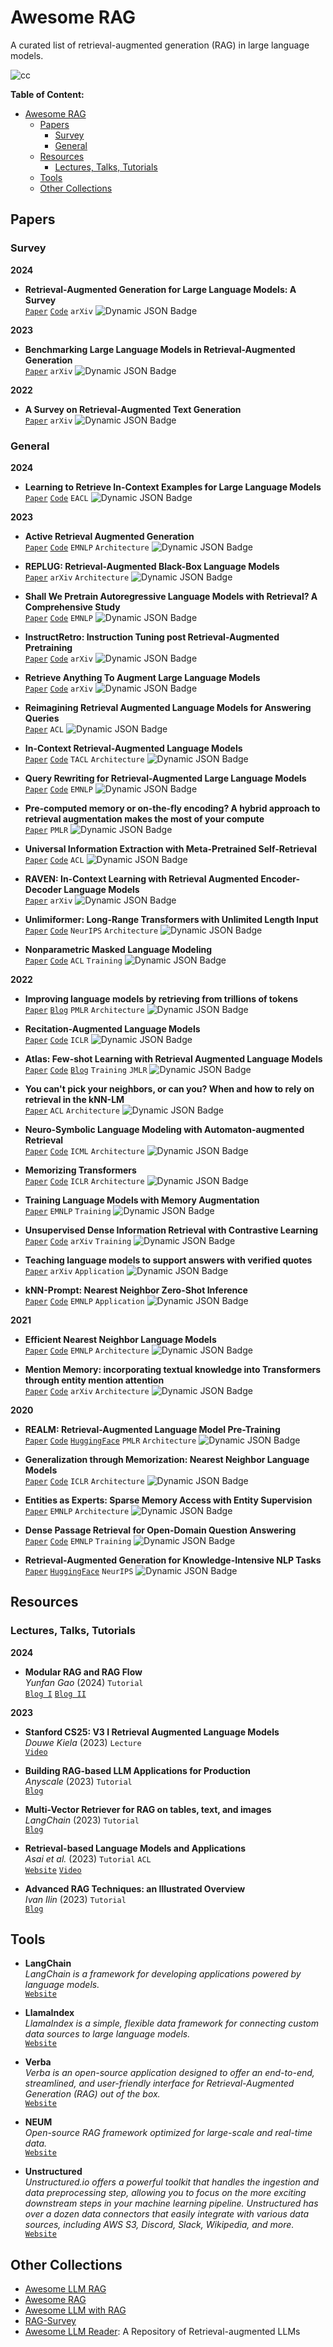# Awesome RAG
A curated list of retrieval-augmented generation (RAG) in large language models.


![cc](https://github.com/coree/awesome-rag/assets/5042747/de9c3103-3959-4942-9a52-02156c4bf3a4)



**Table of Content:**
- [Awesome RAG](#awesome-rag)
  - [Papers](#papers)
    - [Survey](#survey)
    - [General](#general)
  - [Resources](#resources)
    - [Lectures, Talks, Tutorials](#lectures-talks-tutorials)
  - [Tools](#tools)
  - [Other Collections](#other-collections)

## Papers

<!-- Paper Template
- **Title**  
  [`Paper`](Link) [`Code`](Link) [`Blog`](Link) `[Tag]` ![Dynamic JSON Badge](https://img.shields.io/badge/dynamic/json?url=https%3A%2F%2Fapi.semanticscholar.org%2Fgraph%2Fv1%2Fpaper%2F[SEMANTIC_SCHOLAR_PAPER_ID]%3Ffields%3DcitationCount&query=%24.citationCount&label=citation)   
-->

<!-- Citation Count Badge
![Dynamic JSON Badge](https://img.shields.io/badge/dynamic/json?url=https%3A%2F%2Fapi.semanticscholar.org%2Fgraph%2Fv1%2Fpaper%2F[SEMANTIC_SCHOLAR_PAPER_ID]%3Ffields%3DcitationCount&query=%24.citationCount&label=citation)
-->
### Survey

**2024**

- **Retrieval-Augmented Generation for Large Language Models: A Survey**  
[`Paper`](https://arxiv.org/pdf/2312.10997.pdf)  [`Code`](https://github.com/Tongji-KGLLM/RAG-Survey) `arXiv` ![Dynamic JSON Badge](https://img.shields.io/badge/dynamic/json?url=https%3A%2F%2Fapi.semanticscholar.org%2Fgraph%2Fv1%2Fpaper%2F46f9f7b8f88f72e12cbdb21e3311f995eb6e65c5%3Ffields%3DcitationCount&query=%24.citationCount&label=citation)

**2023**

- **Benchmarking Large Language Models in Retrieval-Augmented Generation**  
[`Paper`](https://arxiv.org/abs/2309.01431) `arXiv` ![Dynamic JSON Badge](https://img.shields.io/badge/dynamic/json?url=https%3A%2F%2Fapi.semanticscholar.org%2Fgraph%2Fv1%2Fpaper%2F28e2ecb4183ebc0eec504b12dddc677f8aef8745%3Ffields%3DcitationCount&query=%24.citationCount&label=citation)

**2022**

- **A Survey on Retrieval-Augmented Text Generation**  
[`Paper`](https://arxiv.org/abs/2202.01110) `arXiv` ![Dynamic JSON Badge](https://img.shields.io/badge/dynamic/json?url=https%3A%2F%2Fapi.semanticscholar.org%2Fgraph%2Fv1%2Fpaper%2Fe6770e3f5e74210c6863aaeed527ac4c1da419d7%3Ffields%3DcitationCount&query=%24.citationCount&label=citation)

### General

**2024**

- **Learning to Retrieve In-Context Examples for Large Language Models**  
[`Paper`](https://arxiv.org/abs/2307.07164) [`Code`](https://github.com/microsoft/LMOps/tree/main/llm_retriever) `EACL` ![Dynamic JSON Badge](https://img.shields.io/badge/dynamic/json?url=https%3A%2F%2Fapi.semanticscholar.org%2Fgraph%2Fv1%2Fpaper%2Fae22f7c57916562e2729a1a7f34298e4220b77a7%3Ffields%3DcitationCount&query=%24.citationCount&label=citation)

**2023**
- **Active Retrieval Augmented Generation**  
[`Paper`](https://arxiv.org/abs/2305.06983) [`Code`](https://github.com/jzbjyb/FLARE) `EMNLP` `Architecture` ![Dynamic JSON Badge](https://img.shields.io/badge/dynamic/json?url=https%3A%2F%2Fapi.semanticscholar.org%2Fgraph%2Fv1%2Fpaper%2F88884b8806262a4095036041e3567d450dba39f7%3Ffields%3DcitationCount&query=%24.citationCount&label=citation)

- **REPLUG: Retrieval-Augmented Black-Box Language Models**  
[`Paper`](https://arxiv.org/abs/2301.12652) `arXiv` `Architecture` ![Dynamic JSON Badge](https://img.shields.io/badge/dynamic/json?url=https%3A%2F%2Fapi.semanticscholar.org%2Fgraph%2Fv1%2Fpaper%2F07b14c24833400b79978b0a5f084803337e30a15%3Ffields%3DcitationCount&query=%24.citationCount&label=citation)

- **Shall We Pretrain Autoregressive Language Models with Retrieval? A Comprehensive Study**  
[`Paper`](https://arxiv.org/abs/2304.06762) [`Code`](https://github.com/NVIDIA/Megatron-LM/tree/InstructRetro/tools/retro) `EMNLP` ![Dynamic JSON Badge](https://img.shields.io/badge/dynamic/json?url=https%3A%2F%2Fapi.semanticscholar.org%2Fgraph%2Fv1%2Fpaper%2Fb63e97330154acece935ffa6901e3f36518e5703%3Ffields%3DcitationCount&query=%24.citationCount&label=citation)

- **InstructRetro: Instruction Tuning post Retrieval-Augmented Pretraining**  
[`Paper`](https://arxiv.org/abs/2310.07713) [`Code`](https://github.com/NVIDIA/Megatron-LM/tree/InstructRetro/tools/retro) `arXiv` ![Dynamic JSON Badge](https://img.shields.io/badge/dynamic/json?url=https%3A%2F%2Fapi.semanticscholar.org%2Fgraph%2Fv1%2Fpaper%2F675c87c9fed17b6dc1d9734606e12c9d0c46c573%3Ffields%3DcitationCount&query=%24.citationCount&label=citation)

- **Retrieve Anything To Augment Large Language Models**  
[`Paper`](https://arxiv.org/abs/2310.07554) [`Code`](https://github.com/FlagOpen/FlagEmbedding) `arXiv` ![Dynamic JSON Badge](https://img.shields.io/badge/dynamic/json?url=https%3A%2F%2Fapi.semanticscholar.org%2Fgraph%2Fv1%2Fpaper%2F232e07b0ef0148c5325fda96eb9057c7a6db2ec2%3Ffields%3DcitationCount&query=%24.citationCount&label=citation)

- **Reimagining Retrieval Augmented Language Models for Answering Queries**  
[`Paper`](https://arxiv.org/abs/2306.01061)  `ACL` ![Dynamic JSON Badge](https://img.shields.io/badge/dynamic/json?url=https%3A%2F%2Fapi.semanticscholar.org%2Fgraph%2Fv1%2Fpaper%2Fc398de8d4a18ec49b8f2eaaf3b0473186b99e1e1%3Ffields%3DcitationCount&query=%24.citationCount&label=citation)

- **In-Context Retrieval-Augmented Language Models**   
[`Paper`](https://arxiv.org/abs/2302.00083) [`Code`](https://github.com/AI21Labs/in-context-ralm) `TACL`  `Architecture` ![Dynamic JSON Badge](https://img.shields.io/badge/dynamic/json?url=https%3A%2F%2Fapi.semanticscholar.org%2Fgraph%2Fv1%2Fpaper%2F465471bb5bf1a945549d6291c2d23367966b4957%3Ffields%3DcitationCount&query=%24.citationCount&label=citation)

- **Query Rewriting for Retrieval-Augmented Large Language Models**  
[`Paper`](https://arxiv.org/abs/2305.14283) [`Code`](https://github.com/xbmxb/RAG-query-rewriting) `EMNLP` ![Dynamic JSON Badge](https://img.shields.io/badge/dynamic/json?url=https%3A%2F%2Fapi.semanticscholar.org%2Fgraph%2Fv1%2Fpaper%2Ff743287be3ced6757de7ecb26d03815b22cd737b%3Ffields%3DcitationCount&query=%24.citationCount&label=citation)

- **Pre-computed memory or on-the-fly encoding? A hybrid approach to retrieval augmentation makes the most of your compute**  
[`Paper`](https://arxiv.org/abs/2301.10448)  `PMLR` ![Dynamic JSON Badge](https://img.shields.io/badge/dynamic/json?url=https%3A%2F%2Fapi.semanticscholar.org%2Fgraph%2Fv1%2Fpaper%2F5db8c4cc8742f410d6c40a3f23eeb4739d10d0fe%3Ffields%3DcitationCount&query=%24.citationCount&label=citation)

- **Universal Information Extraction with Meta-Pretrained Self-Retrieval**   
[`Paper`](https://aclanthology.org/2023.findings-acl.251/) [`Code`](https://github.com/AlibabaResearch/DAMO-ConvAI/tree/main/metaretriever) `ACL` ![Dynamic JSON Badge](https://img.shields.io/badge/dynamic/json?url=https%3A%2F%2Fapi.semanticscholar.org%2Fgraph%2Fv1%2Fpaper%2Fac902460f17c3dedf40241917a86f48c4e30dd30%3Ffields%3DcitationCount&query=%24.citationCount&label=citation)

- **RAVEN: In-Context Learning with Retrieval Augmented Encoder-Decoder Language Models**  
[`Paper`](https://arxiv.org/abs/2308.07922) `arXiv` ![Dynamic JSON Badge](https://img.shields.io/badge/dynamic/json?url=https%3A%2F%2Fapi.semanticscholar.org%2Fgraph%2Fv1%2Fpaper%2F76c8e90dfd0f1e78e6a94d702a5b14b3e7206003%3Ffields%3DcitationCount&query=%24.citationCount&label=citation)

- **Unlimiformer: Long-Range Transformers with Unlimited Length Input**  
[`Paper`](https://arxiv.org/abs/2305.01625) [`Code`](https://github.com/abertsch72/unlimiformer) `NeurIPS` `Architecture` ![Dynamic JSON Badge](https://img.shields.io/badge/dynamic/json?url=https%3A%2F%2Fapi.semanticscholar.org%2Fgraph%2Fv1%2Fpaper%2Fdbc368bc8b49347dd27679894524fa62f88492c9%3Ffields%3DcitationCount&query=%24.citationCount&label=citation)

- **Nonparametric Masked Language Modeling**  
[`Paper`](https://arxiv.org/abs/2212.01349) [`Code`](https://github.com/facebookresearch/NPM) `ACL` `Training` ![Dynamic JSON Badge](https://img.shields.io/badge/dynamic/json?url=https%3A%2F%2Fapi.semanticscholar.org%2Fgraph%2Fv1%2Fpaper%2F9492ee1435e183cb62b65d8d7f39be0dfd17377a%3Ffields%3DcitationCount&query=%24.citationCount&label=citation)

**2022**

- **Improving language models by retrieving from trillions of tokens**   
[`Paper`](https://arxiv.org/abs/2112.04426) [`Blog`](https://deepmind.google/discover/blog/improving-language-models-by-retrieving-from-trillions-of-tokens/) `PMLR` `Architecture` ![Dynamic JSON Badge](https://img.shields.io/badge/dynamic/json?url=https%3A%2F%2Fapi.semanticscholar.org%2Fgraph%2Fv1%2Fpaper%2F002c256d30d6be4b23d365a8de8ae0e67e4c9641%3Ffields%3DcitationCount&query=%24.citationCount&label=citation)

- **Recitation-Augmented Language Models**  
[`Paper`](https://arxiv.org/abs/2210.01296) [`Code`](https://github.com/Edward-Sun/RECITE) `ICLR` ![Dynamic JSON Badge](https://img.shields.io/badge/dynamic/json?url=https%3A%2F%2Fapi.semanticscholar.org%2Fgraph%2Fv1%2Fpaper%2Fed99a2572fb5f4240aa6068e3bf274832e831306%3Ffields%3DcitationCount&query=%24.citationCount&label=citation)

- **Atlas: Few-shot Learning with Retrieval Augmented Language Models**  
[`Paper`](https://arxiv.org/abs/2208.03299) [`Code`](https://github.com/facebookresearch/atlas) [`Blog`](https://research.facebook.com/blog/2023/1/atlas-few-shot-learning-with-retrieval-augmented-language-models/) `Training` `JMLR` ![Dynamic JSON Badge](https://img.shields.io/badge/dynamic/json?url=https%3A%2F%2Fapi.semanticscholar.org%2Fgraph%2Fv1%2Fpaper%2F398e4061dde8f5c80606869cebfa2031de7b5b74%3Ffields%3DcitationCount&query=%24.citationCount&label=citation)

- **You can't pick your neighbors, or can you? When and how to rely on retrieval in the kNN-LM**  
[`Paper`](https://arxiv.org/abs/2210.15859) `ACL` `Architecture` ![Dynamic JSON Badge](https://img.shields.io/badge/dynamic/json?url=https%3A%2F%2Fapi.semanticscholar.org%2Fgraph%2Fv1%2Fpaper%2Fe832d22ca901346f50e8367afb99bd2bf6e29421%3Ffields%3DcitationCount&query=%24.citationCount&label=citation)

- **Neuro-Symbolic Language Modeling with Automaton-augmented Retrieval**  
[`Paper`](https://arxiv.org/abs/2201.12431) [`Code`](https://github.com/neulab/retomaton) `ICML` `Architecture` ![Dynamic JSON Badge](https://img.shields.io/badge/dynamic/json?url=https%3A%2F%2Fapi.semanticscholar.org%2Fgraph%2Fv1%2Fpaper%2Ff92535edac9d1c735feabdb4d94c1157f12d899c%3Ffields%3DcitationCount&query=%24.citationCount&label=citation)

- **Memorizing Transformers**  
[`Paper`](https://arxiv.org/abs/2203.08913) [`Code`](https://github.com/princeton-nlp/TRIME) `ICLR` `Architecture` ![Dynamic JSON Badge](https://img.shields.io/badge/dynamic/json?url=https%3A%2F%2Fapi.semanticscholar.org%2Fgraph%2Fv1%2Fpaper%2F0e802c0739771acf70e60d59c2df51cd7e8c50c0%3Ffields%3DcitationCount&query=%24.citationCount&label=citation)

- **Training Language Models with Memory Augmentation**  
[`Paper`](https://arxiv.org/abs/2205.12674) `EMNLP` `Training` ![Dynamic JSON Badge](https://img.shields.io/badge/dynamic/json?url=https%3A%2F%2Fapi.semanticscholar.org%2Fgraph%2Fv1%2Fpaper%2Fda1d6445b6b64ce9eb4587ba8abbdc490f648ec1%3Ffields%3DcitationCount&query=%24.citationCount&label=citation)

- **Unsupervised Dense Information Retrieval with Contrastive Learning**  
[`Paper`](https://arxiv.org/abs/2112.09118) [`Code`](https://github.com/facebookresearch/contriever) `arXiv` `Training` ![Dynamic JSON Badge](https://img.shields.io/badge/dynamic/json?url=https%3A%2F%2Fapi.semanticscholar.org%2Fgraph%2Fv1%2Fpaper%2F4f4a409f701f7552d45c46a5b0fea69dca6f8e84%3Ffields%3DcitationCount&query=%24.citationCount&label=citation)

- **Teaching language models to support answers with verified quotes**  
[`Paper`](https://arxiv.org/abs/2203.11147) `arXiv` `Application` ![Dynamic JSON Badge](https://img.shields.io/badge/dynamic/json?url=https%3A%2F%2Fapi.semanticscholar.org%2Fgraph%2Fv1%2Fpaper%2F8666f9f379389a5dff31e72fb0f992a37763ba41%3Ffields%3DcitationCount&query=%24.citationCount&label=citation)

- **kNN-Prompt: Nearest Neighbor Zero-Shot Inference**  
[`Paper`](https://arxiv.org/abs/2205.13792) [`Code`](https://github.com/swj0419/kNN_prompt) `EMNLP` `Application` ![Dynamic JSON Badge](https://img.shields.io/badge/dynamic/json?url=https%3A%2F%2Fapi.semanticscholar.org%2Fgraph%2Fv1%2Fpaper%2F563a851106623b9f112d0e2a290d3950a871079c%3Ffields%3DcitationCount&query=%24.citationCount&label=citation)

**2021**
- **Efficient Nearest Neighbor Language Models**  
[`Paper`](https://arxiv.org/abs/2109.04212) [`Code`](https://github.com/jxhe/efficient-knnlm) `EMNLP` `Architecture` ![Dynamic JSON Badge](https://img.shields.io/badge/dynamic/json?url=https%3A%2F%2Fapi.semanticscholar.org%2Fgraph%2Fv1%2Fpaper%2F0c47eb31b2dd76d8dc986173a1d3f00da1c9c74d%3Ffields%3DcitationCount&query=%24.citationCount&label=citation)

- **Mention Memory: incorporating textual knowledge into Transformers through entity mention attention**  
[`Paper`](https://arxiv.org/abs/2110.06176) [`Code`](https://github.com/google-research/language/tree/master/language/mentionmemory) `arXiv` `Architecture` ![Dynamic JSON Badge](https://img.shields.io/badge/dynamic/json?url=https%3A%2F%2Fapi.semanticscholar.org%2Fgraph%2Fv1%2Fpaper%2F7b7416c90e8d3fc9ad5c9fb3923a638f69294ed7%3Ffields%3DcitationCount&query=%24.citationCount&label=citation)

**2020**

- **REALM: Retrieval-Augmented Language Model Pre-Training**  
[`Paper`](https://arxiv.org/abs/2002.08909) [`Code`](https://github.com/google-research/language/blob/master/language/realm/README.md) [`HuggingFace`](https://huggingface.co/docs/transformers/model_doc/realm) `PMLR` `Architecture` ![Dynamic JSON Badge](https://img.shields.io/badge/dynamic/json?url=https%3A%2F%2Fapi.semanticscholar.org%2Fgraph%2Fv1%2Fpaper%2F832fff14d2ed50eb7969c4c4b976c35776548f56%3Ffields%3DcitationCount&query=%24.citationCount&label=citation)

- **Generalization through Memorization: Nearest Neighbor Language Models**  
[`Paper`](https://arxiv.org/abs/1911.00172) [`Code`](https://github.com/urvashik/knnlm) `ICLR` `Architecture` ![Dynamic JSON Badge](https://img.shields.io/badge/dynamic/json?url=https%3A%2F%2Fapi.semanticscholar.org%2Fgraph%2Fv1%2Fpaper%2F7be8c119dbe065c52125ee7716601751f3116844%3Ffields%3DcitationCount&query=%24.citationCount&label=citation)

- **Entities as Experts: Sparse Memory Access with Entity Supervision**  
[`Paper`](https://arxiv.org/abs/2004.07202) `EMNLP`  `Architecture` ![Dynamic JSON Badge](https://img.shields.io/badge/dynamic/json?url=https%3A%2F%2Fapi.semanticscholar.org%2Fgraph%2Fv1%2Fpaper%2F016368185723d0ec99aafa4b5927300590d0647f%3Ffields%3DcitationCount&query=%24.citationCount&label=citation)

- **Dense Passage Retrieval for Open-Domain Question Answering**  
[`Paper`](https://arxiv.org/abs/2004.04906) [`Code`](https://github.com/facebookresearch/DPR) `EMNLP` `Training` ![Dynamic JSON Badge](https://img.shields.io/badge/dynamic/json?url=https%3A%2F%2Fapi.semanticscholar.org%2Fgraph%2Fv1%2Fpaper%2Fb26f2037f769d5ffc5f7bdcec2de8da28ec14bee%3Ffields%3DcitationCount&query=%24.citationCount&label=citation)

- **Retrieval-Augmented Generation for Knowledge-Intensive NLP Tasks**  
[`Paper`](https://arxiv.org/abs/2005.11401) [`HuggingFace`](https://huggingface.co/facebook/rag-token-nq) `NeurIPS` ![Dynamic JSON Badge](https://img.shields.io/badge/dynamic/json?url=https%3A%2F%2Fapi.semanticscholar.org%2Fgraph%2Fv1%2Fpaper%2F58ed1fbaabe027345f7bb3a6312d41c5aac63e22%3Ffields%3DcitationCount&query=%24.citationCount&label=citation)
## Resources

### Lectures, Talks, Tutorials

**2024**

- **Modular RAG and RAG Flow**  
    *Yunfan Gao* (2024) `Tutorial`  
    [`Blog I`](https://medium.com/@yufan1602/modular-rag-and-rag-flow-part-%E2%85%B0-e69b32dc13a3)
    [`Blog II`](https://medium.com/@yufan1602/modular-rag-and-rag-flow-part-ii-77b62bf8a5d3)


**2023**

- **Stanford CS25: V3 I Retrieval Augmented Language Models**  
  *Douwe Kiela* (2023) `Lecture`  
  [`Video`](https://www.youtube.com/watch?v=mE7IDf2SmJg&ab_channel=StanfordOnline)

- **Building RAG-based LLM Applications for Production**  
  *Anyscale* (2023) `Tutorial`  
  [`Blog`](https://www.anyscale.com/blog/a-comprehensive-guide-for-building-rag-based-llm-applications-part-1)

- **Multi-Vector Retriever for RAG on tables, text, and images**  
  *LangChain* (2023) `Tutorial`  
  [`Blog`](https://blog.langchain.dev/semi-structured-multi-modal-rag)

- **Retrieval-based Language Models and Applications**  
  *Asai et al.* (2023) `Tutorial`  `ACL`  
  [`Website`](https://acl2023-retrieval-lm.github.io/) [`Video`](https://us06web.zoom.us/rec/play/6fqU9YDLoFtWqpk8w8I7oFrszHKW6JkbPVGgHsdPBxa69ecgCxbmfP33asLU3DJ74q5BXqDGR2ycOTFk.93teqylfi_uiViNK?canPlayFromShare=true&from=share_recording_detail&continueMode=true&componentName=rec-play&originRequestUrl=https%3A%2F%2Fus06web.zoom.us%2Frec%2Fshare%2FNrYheXPtE5zOlbogmdBg653RIu7RBO1uAsYH2CZt_hacD1jOHksRahGlERHc_Ybs.KGX1cRVtJBQtJf0o)

- **Advanced RAG Techniques: an Illustrated Overview**  
  *Ivan Ilin* (2023) `Tutorial`   
  [`Blog`](https://towardsai.net/p/machine-learning/advanced-rag-techniques-an-illustrated-overview)

  
## Tools

<!-- Tool Template
- **Name**  
  *Description*  
  [`Website`](Link)
-->

- **LangChain**  
  *LangChain is a framework for developing applications powered by language models.*  
  [`Website`](https://www.langchain.com/)

- **LlamaIndex**  
  *LlamaIndex is a simple, flexible data framework for connecting custom data sources to large language models.*  
  [`Website`](https://www.llamaindex.ai/)

- **Verba**  
  *Verba is an open-source application designed to offer an end-to-end, streamlined, and user-friendly interface for Retrieval-Augmented Generation (RAG) out of the box.*  
  [`Website`](https://verba.weaviate.io/)

- **NEUM**  
  *Open-source RAG framework optimized for large-scale and real-time data.*  
  [`Website`](https://www.neum.ai/)

- **Unstructured**  
  *Unstructured.io offers a powerful toolkit that handles the ingestion and data preprocessing step, allowing you to focus on the more exciting downstream steps in your machine learning pipeline. Unstructured has over a dozen data connectors that easily integrate with various data sources, including AWS S3, Discord, Slack, Wikipedia, and more.*  
  [`Website`](https://unstructured.io/)

## Other Collections

- [Awesome LLM RAG](https://github.com/jxzhangjhu/Awesome-LLM-RAG)
- [Awesome RAG](https://github.com/frutik/Awesome-RAG)
- [Awesome LLM with RAG](https://github.com/HKUST-AI-Lab/Awesome-LLM-with-RAG)
- [RAG-Survey](https://github.com/Tongji-KGLLM/RAG-Survey)
- [Awesome LLM Reader](https://github.com/HITsz-TMG/awesome-llm-reader): A Repository of Retrieval-augmented LLMs

